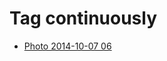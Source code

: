 <!--
title: Tag continuously
date: 2020-06-28T14:38:48.336Z
tags:
-->
# Tag continuously

 * [Photo 2014-10-07 06](99386746937.md)